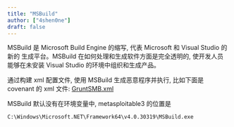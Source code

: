 ```yaml
---
title: "MSBuild"
author: ["4shen0ne"]
draft: false
---
```


MSBuild 是 Microsoft Build Engine 的缩写, 代表 Microsoft 和 Visual Studio 的新的
生成平台。MSBuild 在如何处理和生成软件方面是完全透明的, 使开发人员能够在未安装
Visual Studio 的环境中组织和生成产品。

通过构建 xml 配置文件, 使用 MSBuild 生成恶意程序并执行, 比如下面是 covenant 的
xml 文件: [GruntSMB.xml](/home/zrquan/Dropbox/org/roam/GruntSMB.xml)

MSBuild 默认没有在环境变量中, metasploitable3 的位置是

```text
C:\Windows\Microsoft.NET\Framework64\v4.0.30319\MSBuild.exe
```
